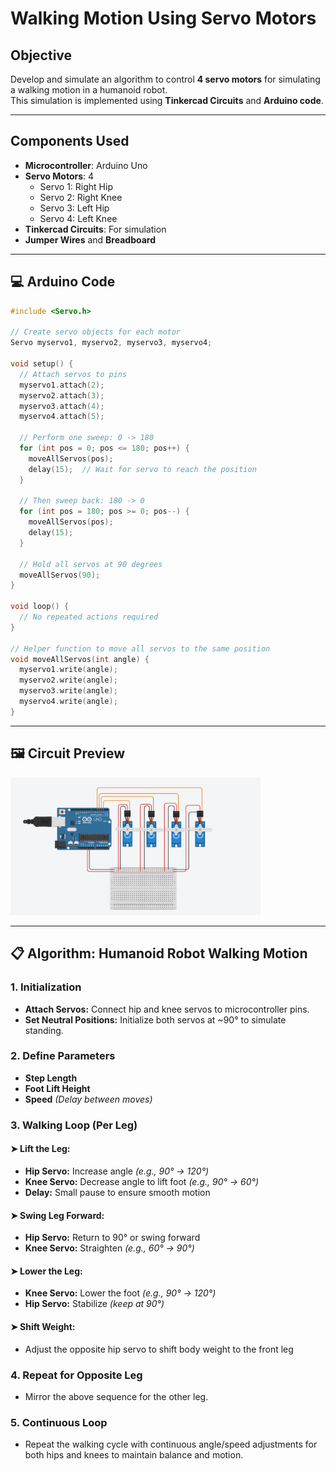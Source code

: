 # Walking Motion Using Servo Motors

## Objective
Develop and simulate an algorithm to control **4 servo motors** for simulating a walking motion in a humanoid robot.  
This simulation is implemented using **Tinkercad Circuits** and **Arduino code**.

---

## Components Used
- **Microcontroller**: Arduino Uno  
- **Servo Motors**: 4  
  - Servo 1: Right Hip  
  - Servo 2: Right Knee  
  - Servo 3: Left Hip  
  - Servo 4: Left Knee  
- **Tinkercad Circuits**: For simulation  
- **Jumper Wires** and **Breadboard**

---

## 💻 Arduino Code
```cpp
#include <Servo.h>

// Create servo objects for each motor
Servo myservo1, myservo2, myservo3, myservo4;

void setup() {
  // Attach servos to pins
  myservo1.attach(2);
  myservo2.attach(3);
  myservo3.attach(4);
  myservo4.attach(5);

  // Perform one sweep: 0 -> 180
  for (int pos = 0; pos <= 180; pos++) {
    moveAllServos(pos);
    delay(15);  // Wait for servo to reach the position
  }

  // Then sweep back: 180 -> 0
  for (int pos = 180; pos >= 0; pos--) {
    moveAllServos(pos);
    delay(15);
  }

  // Hold all servos at 90 degrees
  moveAllServos(90);
}

void loop() {
  // No repeated actions required
}

// Helper function to move all servos to the same position
void moveAllServos(int angle) {
  myservo1.write(angle);
  myservo2.write(angle);
  myservo3.write(angle);
  myservo4.write(angle);
}
```

---

## 🖼️ Circuit Preview

<img src="screenshot" width = 400>

---

## 📋 Algorithm: Humanoid Robot Walking Motion

### 1. Initialization
- **Attach Servos:** Connect hip and knee servos to microcontroller pins.  
- **Set Neutral Positions:** Initialize both servos at ~90° to simulate standing.

### 2. Define Parameters
- **Step Length**  
- **Foot Lift Height**  
- **Speed** *(Delay between moves)*

### 3. Walking Loop (Per Leg)

#### ➤ Lift the Leg:
- **Hip Servo:** Increase angle *(e.g., 90° → 120°)*  
- **Knee Servo:** Decrease angle to lift foot *(e.g., 90° → 60°)*  
- **Delay:** Small pause to ensure smooth motion

#### ➤ Swing Leg Forward:
- **Hip Servo:** Return to 90° or swing forward  
- **Knee Servo:** Straighten *(e.g., 60° → 90°)*  

#### ➤ Lower the Leg:
- **Knee Servo:** Lower the foot *(e.g., 90° → 120°)*  
- **Hip Servo:** Stabilize *(keep at 90°)*  

#### ➤ Shift Weight:
- Adjust the opposite hip servo to shift body weight to the front leg

### 4. Repeat for Opposite Leg
- Mirror the above sequence for the other leg.

### 5. Continuous Loop
- Repeat the walking cycle with continuous angle/speed adjustments for both hips and knees to maintain balance and motion.
